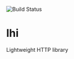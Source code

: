 ![Build Status](https://github.com/ltheinrich/etopa/workflows/Rust/badge.svg)

# lhi
Lightweight HTTP library
